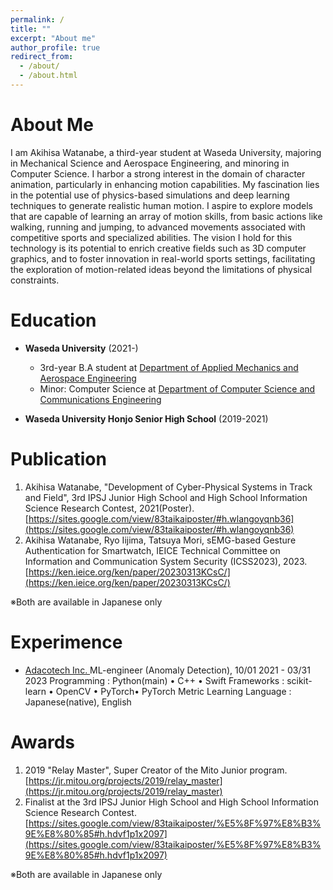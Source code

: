 ```yaml
---
permalink: /
title: ""
excerpt: "About me"
author_profile: true
redirect_from:
  - /about/
  - /about.html
---
```


# About Me
I am Akihisa Watanabe, a third-year student at Waseda University, majoring in Mechanical Science and Aerospace Engineering, and minoring in Computer Science. I harbor a strong interest in the domain of character animation, particularly in enhancing motion capabilities. My fascination lies in the potential use of physics-based simulations and deep learning techniques to generate realistic human motion. I aspire to explore models that are capable of learning an array of motion skills, from basic actions like walking, running and jumping, to advanced movements associated with competitive sports and specialized abilities. The vision I hold for this technology is its potential to enrich creative fields such as 3D computer graphics, and to foster innovation in real-world sports settings, facilitating the exploration of motion-related ideas beyond the limitations of physical constraints.


# Education
- **Waseda University** (2021-)
  - 3rd-year B.A student at [Department of Applied Mechanics and Aerospace Engineering](https://www.amech.waseda.ac.jp/)
  - Minor: Computer Science at [Department of Computer Science and Communications Engineering](https://www.csce.waseda.ac.jp/)

- **Waseda University Honjo Senior High School** (2019-2021)


# Publication
1. Akihisa Watanabe, "Development of Cyber-Physical Systems in Track and Field", 3rd IPSJ Junior High School and High School Information Science Research Contest, 2021(Poster). [https://sites.google.com/view/83taikaiposter/#h.wlangoyqnb36](https://sites.google.com/view/83taikaiposter/#h.wlangoyqnb36)
2. Akihisa Watanabe, Ryo Iijima, Tatsuya Mori, sEMG-based Gesture Authentication for Smartwatch, IEICE Technical Committee on Information and Communication System Security (ICSS2023), 2023. [https://ken.ieice.org/ken/paper/20230313KCsC/](https://ken.ieice.org/ken/paper/20230313KCsC/)

※Both are available in Japanese only

# Experimence
- [Adacotech Inc. ](https://adacotech.co.jp/)  ML-engineer (Anomaly Detection), 10/01 2021 - 03/31 2023
Programming : Python(main) • C++ • Swift
Frameworks : scikit-learn • OpenCV • PyTorch• PyTorch Metric Learning
Language : Japanese(native), English

# Awards
1. 2019 "Relay Master", Super Creator of the Mito Junior program. [https://jr.mitou.org/projects/2019/relay_master](https://jr.mitou.org/projects/2019/relay_master)
2. Finalist at the 3rd IPSJ Junior High School and High School Information Science Research Contest. [https://sites.google.com/view/83taikaiposter/%E5%8F%97%E8%B3%9E%E8%80%85#h.hdvf1p1x2097](https://sites.google.com/view/83taikaiposter/%E5%8F%97%E8%B3%9E%E8%80%85#h.hdvf1p1x2097)

※Both are available in Japanese only